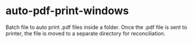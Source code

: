 # auto-pdf-print-windows
Batch file to auto print .pdf files inside a folder. 
Once the .pdf file is sent to printer, the file is moved to a separate directory for reconciliation.
